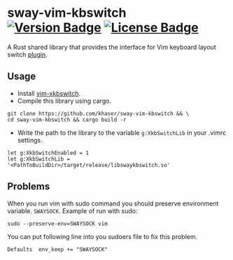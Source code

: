 # sway-vim-kbswitch &emsp; [![Version Badge]][crates.io] [![License Badge]][license]

[Version Badge]: https://img.shields.io/crates/v/libswaykbswitch.svg
[crates.io]: https://crates.io/crates/libswaykbswitch
[License Badge]: https://img.shields.io/crates/l/libswaykbswitch.svg
[license]: https://github.com/khaser/sway-vim-kbswitch/blob/master/LICENSE.md

A Rust shared library that provides the interface for Vim keyboard layout switch [plugin](https://github.com/lyokha/vim-xkbswitch).

## Usage 
- Install [vim-xkbswitch](https://github.com/lyokha/vim-xkbswitch).
- Compile this library using cargo.
```
git clone https://github.com/khaser/sway-vim-kbswitch && \
cd sway-vim-kbswitch && cargo build -r
```

- Write the path to the library to the variable `g:XkbSwitchLib` in your .vimrc settings.
```
let g:XkbSwitchEnabled = 1
let g:XkbSwitchLib = '<PathToBuildDir>/target/release/libswaykbswitch.so'
```
## Problems 
When you run vim with sudo command you should preserve environment variable.
``SWAYSOCK``. 
Example of run with sudo:
```
sudo --preserve-env=SWAYSOCK vim
```
You can put following line into you sudoers file to fix this problem.
```
Defaults  env_keep += "SWAYSOCK"
```


